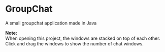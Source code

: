 # GroupChat
A small groupchat application made in Java

**Note:**  
When opening this project, the windows are stacked on top of each other.  
Click and drag the windows to show the number of chat windows.
